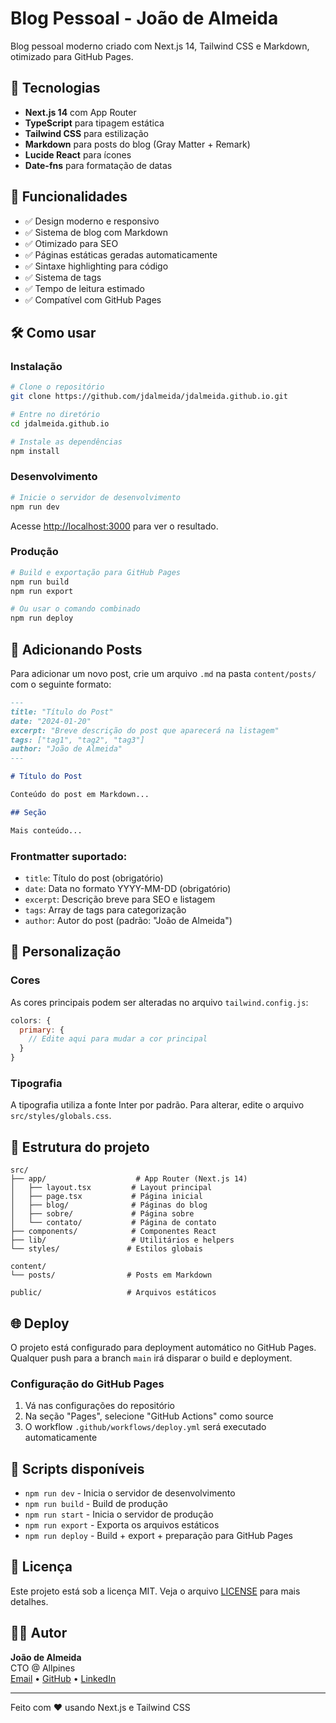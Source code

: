 # Blog Pessoal - João de Almeida

Blog pessoal moderno criado com Next.js 14, Tailwind CSS e Markdown, otimizado para GitHub Pages.

## 🚀 Tecnologias

- **Next.js 14** com App Router
- **TypeScript** para tipagem estática
- **Tailwind CSS** para estilização
- **Markdown** para posts do blog (Gray Matter + Remark)
- **Lucide React** para ícones
- **Date-fns** para formatação de datas

## 📝 Funcionalidades

- ✅ Design moderno e responsivo
- ✅ Sistema de blog com Markdown
- ✅ Otimizado para SEO
- ✅ Páginas estáticas geradas automaticamente
- ✅ Sintaxe highlighting para código
- ✅ Sistema de tags
- ✅ Tempo de leitura estimado
- ✅ Compatível com GitHub Pages

## 🛠️ Como usar

### Instalação

```bash
# Clone o repositório
git clone https://github.com/jdalmeida/jdalmeida.github.io.git

# Entre no diretório
cd jdalmeida.github.io

# Instale as dependências
npm install
```

### Desenvolvimento

```bash
# Inicie o servidor de desenvolvimento
npm run dev
```

Acesse [http://localhost:3000](http://localhost:3000) para ver o resultado.

### Produção

```bash
# Build e exportação para GitHub Pages
npm run build
npm run export

# Ou usar o comando combinado
npm run deploy
```

## 📖 Adicionando Posts

Para adicionar um novo post, crie um arquivo `.md` na pasta `content/posts/` com o seguinte formato:

```markdown
---
title: "Título do Post"
date: "2024-01-20"
excerpt: "Breve descrição do post que aparecerá na listagem"
tags: ["tag1", "tag2", "tag3"]
author: "João de Almeida"
---

# Título do Post

Conteúdo do post em Markdown...

## Seção

Mais conteúdo...
```

### Frontmatter suportado:

- `title`: Título do post (obrigatório)
- `date`: Data no formato YYYY-MM-DD (obrigatório)
- `excerpt`: Descrição breve para SEO e listagem
- `tags`: Array de tags para categorização
- `author`: Autor do post (padrão: "João de Almeida")

## 🎨 Personalização

### Cores

As cores principais podem ser alteradas no arquivo `tailwind.config.js`:

```javascript
colors: {
  primary: {
    // Edite aqui para mudar a cor principal
  }
}
```

### Tipografia

A tipografia utiliza a fonte Inter por padrão. Para alterar, edite o arquivo `src/styles/globals.css`.

## 📁 Estrutura do projeto

```
src/
├── app/                    # App Router (Next.js 14)
│   ├── layout.tsx         # Layout principal
│   ├── page.tsx           # Página inicial
│   ├── blog/              # Páginas do blog
│   ├── sobre/             # Página sobre
│   └── contato/           # Página de contato
├── components/            # Componentes React
├── lib/                   # Utilitários e helpers
└── styles/               # Estilos globais

content/
└── posts/                # Posts em Markdown

public/                   # Arquivos estáticos
```

## 🌐 Deploy

O projeto está configurado para deployment automático no GitHub Pages. Qualquer push para a branch `main` irá disparar o build e deployment.

### Configuração do GitHub Pages

1. Vá nas configurações do repositório
2. Na seção "Pages", selecione "GitHub Actions" como source
3. O workflow `.github/workflows/deploy.yml` será executado automaticamente

## 🔧 Scripts disponíveis

- `npm run dev` - Inicia o servidor de desenvolvimento
- `npm run build` - Build de produção
- `npm run start` - Inicia o servidor de produção
- `npm run export` - Exporta os arquivos estáticos
- `npm run deploy` - Build + export + preparação para GitHub Pages

## 📄 Licença

Este projeto está sob a licença MIT. Veja o arquivo [LICENSE](LICENSE) para mais detalhes.

## 👨‍💻 Autor

**João de Almeida**  
CTO @ Allpines  
[Email](mailto:joao@allpines.com.br) • [GitHub](https://github.com/jdalmeida) • [LinkedIn](https://linkedin.com/in/joao-de-almeida9)

---

Feito com ❤️ usando Next.js e Tailwind CSS 